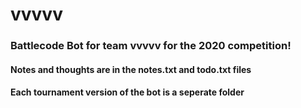 # vvvvv

### Battlecode Bot for team vvvvv for the 2020 competition!
#### Notes and thoughts are in the notes.txt and todo.txt files
#### Each tournament version of the bot is a seperate folder
